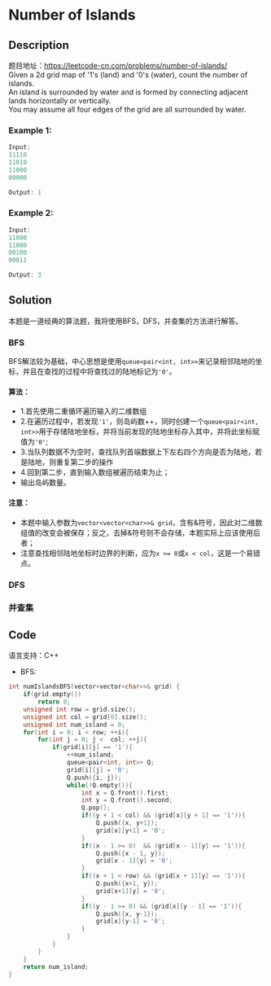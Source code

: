 # Number of Islands

## Description
题目地址：https://leetcode-cn.com/problems/number-of-islands/
<br/>Given a 2d grid map of '1's (land) and '0's (water), count the number of islands. 
<br/>An island is surrounded by water and is formed by connecting adjacent lands horizontally or vertically. 
<br/>You may assume all four edges of the grid are all surrounded by water.
### Example 1:
```C++
Input:
11110
11010
11000
00000

Output: 1
```
### Example 2:
```C++
Input:
11000
11000
00100
00011

Output: 3
```

## Solution
本题是一道经典的算法题，我将使用BFS，DFS，并查集的方法进行解答。
### BFS
BFS解法较为基础，中心思想是使用`queue<pair<int, int>>`来记录相邻陆地的坐标，并且在查找的过程中将查找过的陆地标记为`'0'`。

#### 算法：
- 1.首先使用二重循环遍历输入的二维数组
- 2.在遍历过程中，若发现`'1'`，则岛屿数++，同时创建一个`queue<pair<int, int>>`用于存储陆地坐标，并将当前发现的陆地坐标存入其中，并将此坐标赋值为`'0'`;
- 3.当队列数据不为空时，查找队列首端数据上下左右四个方向是否为陆地，若是陆地，则重复第二步的操作
- 4.回到第二步，直到输入数组被遍历结束为止；
- 输出岛屿数量。

#### 注意：
- 本题中输入参数为`vector<vector<char>>& grid`，含有&符号，因此对二维数组值的改变会被保存；反之，去掉&符号则不会存储，本题实际上应该使用后者；
- 注意查找相邻陆地坐标时边界的判断，应为`x >= 0`或`x < col`，这是一个易错点。

### DFS


### 并查集


## Code
语言支持：C++

- BFS:
```C++
int numIslandsBFS(vector<vector<char>>& grid) {
    if(grid.empty())
        return 0;
    unsigned int row = grid.size();
    unsigned int col = grid[0].size();
    unsigned int num_island = 0;
    for(int i = 0; i < row; ++i){
        for(int j = 0; j <  col; ++j){
            if(grid[i][j] == '1'){
                ++num_island;
                queue<pair<int, int>> Q;
                grid[i][j] = '0';
                Q.push({i, j});
                while(!Q.empty()){
                    int x = Q.front().first;
                    int y = Q.front().second;
                    Q.pop();
                    if((y + 1 < col) && (grid[x][y + 1] == '1')){
                        Q.push({x, y+1});
                        grid[x][y+1] = '0';
                    }
                    if((x - 1 >= 0)  && (grid[x - 1][y] == '1')){
                        Q.push({x - 1, y});
                        grid[x - 1][y] = '0';
                    }
                    if((x + 1 < row) && (grid[x + 1][y] == '1')){
                        Q.push({x+1, y});
                        grid[x+1][y] = '0';
                    }
                    if((y - 1 >= 0) && (grid[x][y - 1] == '1')){
                        Q.push({x, y-1});
                        grid[x][y-1] = '0';
                    }
                }
            }
        }
    }
    return num_island;
}
```
